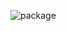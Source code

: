 ![package](https://github.com/ValentinaPolo/DDS/assets/129694964/6b9c8e57-b93d-4a3c-bb3d-9cd5efa6895d)
